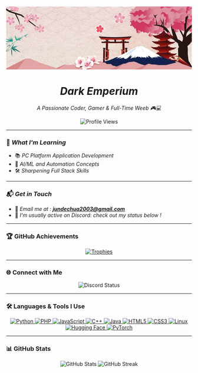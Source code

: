 ![MasterHead](https://github.com/DarkEmperium/DarkEmperium/blob/main/banner.jpg)

<h1 align="center"><em>Dark Emperium</em></h1>
<p align="center"><em>A Passionate Coder, Gamer & Full-Time Weeb 🎮💻</em></p>

<p align="center">
  <img src="https://komarev.com/ghpvc/?username=darkemperium&label=Profile%20Views&color=0e75b6&style=flat" alt="Profile Views" />
</p>

---

### 🌱 *What I'm Learning*
- 📚 *PC Platform Application Development*  
- 🤖 *AI/ML and Automation Concepts*
- 🛠️ *Sharpening Full Stack Skills*

---

### 📬 *Get in Touch*
- 📧 *Email me at :* ***jundechua2003@gmail.com***
- 💬 *I'm usually active on Discord: check out my status below !*
---

### 🏆 GitHub Achievements
<p align="center">
  <a href="https://github.com/ryo-ma/github-profile-trophy">
    <img src="https://github-profile-trophy.vercel.app/?username=darkemperium&theme=darkhub" alt="Trophies" />
  </a>
</p>

---

### 🌐 Connect with Me
<p align="center">
  <img src="https://lanyard.cnrad.dev/api/508126529847296002?theme=dark&bg=ffffff&animated=true&hideDiscrim=false&borderRadius=30px&idleMessage=Probably%20doing%20something%20else..." alt="Discord Status" />
</p>

---

### 🛠️ Languages & Tools I Use
<p align="center">
  <!-- Programming Languages -->
  <a href="https://www.python.org/" target="_blank" rel="noreferrer">
    <img src="https://cdn.jsdelivr.net/gh/devicons/devicon/icons/python/python-original.svg" alt="Python" width="40" height="40"/>
  </a>
  <a href="https://www.php.net/" target="_blank" rel="noreferrer">
    <img src="https://cdn.jsdelivr.net/gh/devicons/devicon/icons/php/php-original.svg" alt="PHP" width="40" height="40"/>
  </a>
  <a href="https://developer.mozilla.org/en-US/docs/Web/JavaScript" target="_blank" rel="noreferrer">
    <img src="https://cdn.jsdelivr.net/gh/devicons/devicon/icons/javascript/javascript-original.svg" alt="JavaScript" width="40" height="40"/>
  </a>
  <a href="https://isocpp.org/" target="_blank" rel="noreferrer">
    <img src="https://cdn.jsdelivr.net/gh/devicons/devicon/icons/cplusplus/cplusplus-original.svg" alt="C++" width="40" height="40"/>
  </a>
  <a href="https://www.java.com/" target="_blank" rel="noreferrer">
    <img src="https://cdn.jsdelivr.net/gh/devicons/devicon/icons/java/java-original.svg" alt="Java" width="40" height="40"/>
  </a>

  <!-- Web Development -->
  <a href="https://www.w3.org/html/" target="_blank" rel="noreferrer">
    <img src="https://cdn.jsdelivr.net/gh/devicons/devicon/icons/html5/html5-original.svg" alt="HTML5" width="40" height="40"/>
  </a>
  <a href="https://www.w3schools.com/css/" target="_blank" rel="noreferrer">
    <img src="https://cdn.jsdelivr.net/gh/devicons/devicon/icons/css3/css3-original.svg" alt="CSS3" width="40" height="40"/>
  </a>

  <!-- Operating Systems -->
  <a href="https://www.linux.org/" target="_blank" rel="noreferrer">
    <img src="https://cdn.jsdelivr.net/gh/devicons/devicon/icons/linux/linux-original.svg" alt="Linux" width="40" height="40"/>
  </a>

  <!-- AI / Machine Learning -->
  <!-- Hugging Face (Full Color) -->
  <a href="https://huggingface.co/" target="_blank" rel="noreferrer">
   <img src="https://huggingface.co/front/assets/huggingface_logo-noborder.svg" alt="Hugging Face" width="40" height="40"/>
  </a>
  
  <a href="https://pytorch.org/" target="_blank" rel="noreferrer">
    <img src="https://cdn.jsdelivr.net/gh/devicons/devicon/icons/pytorch/pytorch-original.svg" alt="PyTorch" width="40" height="40"/>
  </a>
</p>


---

### 📊 GitHub Stats
<p align="center">
  <img src="https://github-readme-stats.vercel.app/api?username=darkemperium&show_icons=true&locale=en&theme=tokyonight" alt="GitHub Stats" />
  <img src="https://github-readme-streak-stats.herokuapp.com/?user=darkemperium&theme=tokyonight" alt="GitHub Streak" />
</p>

